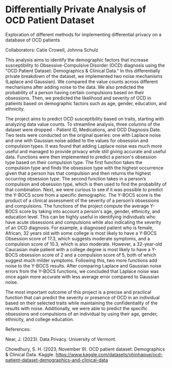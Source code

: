 # Differentially Private Analysis of OCD Patient Dataset
Exploration of different methods for implementing differential privacy on a database of OCD patients

Collaborators: Catie Crowell, Johnna Schulz

This analysis aims to identify the demographic factors that increase susceptibility to Obsessive-Compulsive Disorder (OCD) diagnosis using the "OCD Patient Dataset: Demographics & Clinical Data." In this differentially private breakdown of the dataset, we implemented two noise mechanisms (Laplace and Gaussian). We compared the value counts across different mechanisms after adding noise to the data. We also predicted the probability of a person having certain compulsions based on their obsessions. Then, we predicted the likelihood and severity of OCD in patients based on demographic factors such as age, gender, education, and ethnicity.

The project aims to predict OCD susceptibility based on traits, starting with analyzing data value counts. To streamline analysis, three columns of the dataset were dropped - Patient ID, Medications, and OCD Diagnosis Date. Two tests were conducted on the original queries: one with Laplace noise and one with Gaussian noise added to the values for obsession and compulsion types. It was found that adding Laplace noise was much more useful and managed to provide privacy while still giving accurate and useful data. Functions were then implemented to predict a person's obsession type based on their compulsion type. The first function takes the compulsion type and finds the obsession type with the highest occurrence given that a person has that compulsion and then returns the highest occurring obsession type. The second function takes in a person’s compulsion and obsession type, which is then used to find the probability of that combination. Next, we were curious to see if it was possible to predict the Y-BOCS score from a specific demographic. The Y-BOCS score is the product of a clinical assessment of the severity of a person’s obsessions and compulsions. The functions of the project compute the average Y-BOCS score by taking into account a person's age, gender, ethnicity, and education level. This can be highly useful in identifying individuals who have acute obsessions and compulsions while also indicating the severity of an OCD diagnosis. For example, a diagnosed patient who is female, African, 32 years old with some college is most likely to have a Y-BOCS Obsession score of 17.3, which suggests moderate symptoms, and a compulsion score of 10.3, which is also moderate. However, a 32-year-old Caucasian male patient with a college degree is most likely to have a Y-BOCS obsession score of 2 and a compulsion score of 5, both of which suggest much milder symptoms. Following this, two more functions add noise to the Y-BOCS results. After comparing Laplace and Gaussian noise errors from the Y-BOCS functions, we concluded that Laplace noise was once again more accurate with less average error compared to Gaussian noise.

The most important outcome of this project is a precise and practical function that can predict the severity or presence of OCD in an individual based on their selected traits while maintaining the confidentiality of the results with noise. Additionally, we were able to predict the specific obsessions and compulsions of an individual by using their age, gender, ethnicity, and college education.

References:

Near, J. (2023). Data Privacy. University of Vermont.

Chowdhury, S. H. (2023, November 9). OCD patient dataset: Demographics & Clinical Data. Kaggle. https://www.kaggle.com/datasets/ohinhaque/ocd-patient-dataset-demographics-and-clinical-data 
